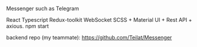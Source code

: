 Messenger such as Telegram

React Typescript Redux-toolkit WebSocket SCSS + Material UI + Rest API + axious.
npm start

backend repo (my teammate): https://github.com/Teilat/Messenger
